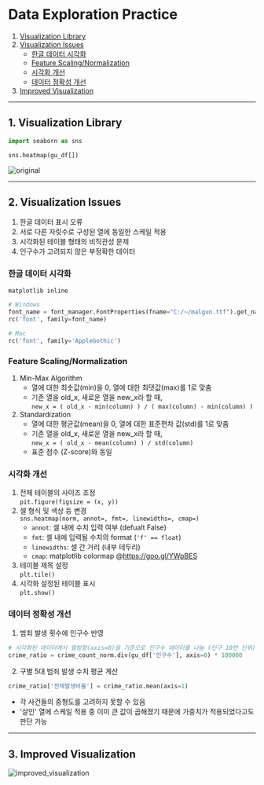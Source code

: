 # Data Exploration Practice
1. [Visualization Library](#1-visualization-library)
2. [Visualization Issues](#2-visualization-issues)
   - [한글 데이터 시각화](#한글-데이터-시각화)
   - [Feature Scaling/Normalization](#feature-scalingnormalization)
   - [시각화 개선](#시각화-개선)
   - [데이터 정확성 개선](#데이터-정확성-개선)
3. [Improved Visualization](#3-improved-visualization)

---

## 1. Visualization Library
```python
import seaborn as sns

sns.heatmap(gu_df[])
```

![original](https://img1.daumcdn.net/thumb/R1280x0/?scode=mtistory2&fname=https%3A%2F%2Fblog.kakaocdn.net%2Fdn%2FdeXkHi%2FbtrxahQQpDM%2FkNkauZCOGiHvWWqJAFppaK%2Fimg.png)

---

## 2. Visualization Issues
1. 한글 데이터 표시 오류
2. 서로 다른 자릿수로 구성된 열에 동일한 스케일 적용
3. 시각화된 테이블 형태의 비직관성 문제
4. 인구수가 고려되지 않은 부정확한 데이터

### 한글 데이터 시각화
```python
matplotlib inline

# Windows
font_name = font_manager.FontProperties(fname="C:/~/malgun.ttf").get_name()
rc('font', family=font_name)

# Mac
rc('font', family='AppleGothic')
```

### Feature Scaling/Normalization
1. Min-Max Algorithm
   - 열에 대한 최솟값(min)을 0, 열에 대한 최댓값(max)를 1로 맞춤
   - 기존 열을 old_x, 새로운 열을 new_x라 할 때,   
     `new_x = ( old_x - min(column) ) / ( max(column) - min(column) )`
2. Standardization
   - 열에 대한 평균값(mean)을 0, 열에 대한 표준편차 값(std)를 1로 맞춤
   - 기존 열을 old_x, 새로운 열을 new_x라 할 때,   
     `new_x = ( old_x - mean(column) ) / std(column)`
   - 표준 점수 (Z-score)와 동일

### 시각화 개선
1. 전체 테이블의 사이즈 조정   
   `pit.figure(figsize = (x, y))`
2. 셀 형식 및 색상 등 변경   
   `sns.heatmap(norm, annot=, fmt=, linewidths=, cmap=)`
   - `annot`: 셀 내에 수치 입력 여부 (defualt False)
   - `fmt`: 셀 내에 입력될 수치의 format (`'f' == float`)
   - `linewidths`: 셀 간 거리 (내부 테두리)
   - `cmap`: matplotlib colormap @https://goo.gl/YWpBES
3. 테이블 제목 설정   
   `plt.tile()`
4. 시각화 설정된 테이블 표시   
   `plt.show()`

### 데이터 정확성 개선
1. 범죄 발생 횟수에 인구수 반영
```python
# 시각화된 데이터에서 열방향(axis=0)을 기준으로 인구수 데이터를 나눔 (인구 10만 단위)
crime_ratio = crime_count_norm.div(gu_df['인구수'], axis=0) * 100000
```
2. 구별 5대 범죄 발생 수치 평균 계산
```python
crime_ratio['전체발생비율'] = crime_ratio.mean(axis=1)
```
- 각 사건들의 중형도를 고려하지 못할 수 있음
- '살인' 열에 스케일 적용 중 이미 큰 값이 곱해졌기 때문에 가중치가 적용되었다고도 판단 가능

---

## 3. Improved Visualization

![improved_visualization](https://img1.daumcdn.net/thumb/R1280x0/?scode=mtistory2&fname=https%3A%2F%2Fblog.kakaocdn.net%2Fdn%2FC0t4q%2FbtrxdONjcUI%2FMdaa3hT94C9jTvk7cNjpXK%2Fimg.png)
